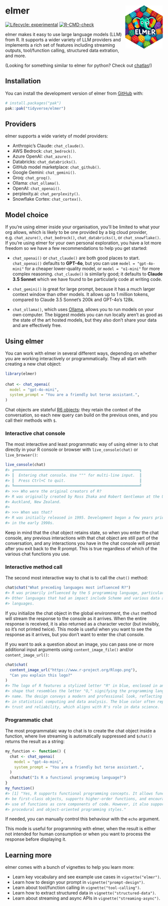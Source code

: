 
<!-- README.md is generated from README.Rmd. Please edit that file -->

# elmer <a href="https://elmer.tidyverse.org"><img src="man/figures/logo.png" align="right" height="138" alt="elmer website" /></a>

<!-- badges: start -->

[![Lifecycle:
experimental](https://img.shields.io/badge/lifecycle-experimental-orange.svg)](https://lifecycle.r-lib.org/articles/stages.html#experimental)
[![R-CMD-check](https://github.com/tidyverse/elmer/actions/workflows/R-CMD-check.yaml/badge.svg)](https://github.com/tidyverse/elmer/actions/workflows/R-CMD-check.yaml)
<!-- badges: end -->

elmer makes it easy to use large language models (LLM) from R. It
supports a wider variety of LLM providers and implements a rich set of
features including streaming outputs, tool/function calling, structured
data extration, and more.

(Looking for something similar to elmer for python? Check out
[chatlas](https://github.com/cpsievert/chatlas)!)

## Installation

You can install the development version of elmer from
[GitHub](https://github.com/) with:

``` r
# install.packages("pak")
pak::pak("tidyverse/elmer")
```

## Providers

elmer supports a wide variety of model providers:

- Anthropic’s Claude: `chat_claude()`.
- AWS Bedrock: `chat_bedrock()`.
- Azure OpenAI: `chat_azure()`.
- Databricks: `chat_databricks()`.
- GitHub model marketplace: `chat_github()`.
- Google Gemini: `chat_gemini()`.
- Groq: `chat_groq()`.
- Ollama: `chat_ollama()`.
- OpenAI: `chat_openai()`.
- perplexity.ai: `chat_perplexity()`.
- Snowflake Cortex: `chat_cortex()`.

## Model choice

If you’re using elmer inside your organisation, you’ll be limited to
what your org allows, which is likely to be one provided by a big cloud
provider, e.g. `chat_azure()`, `chat_bedrock()`, `chat_databricks()`, or
`chat_snowflake()`. If you’re using elmer for your own personal
exploration, you have a lot more freedom so we have a few
recommendations to help you get started:

- `chat_openai()` or `chat_claude()` are both good places to start.
  `chat_openai()` defaults to **GPT-4o**, but you can use
  `model = "gpt-4o-mini"` for a cheaper lower-quality model, or
  `model = "o1-mini"` for more complex reasoning. `chat_claude()` is
  similarly good; it defaults to **Claude 3.5 Sonnet** which we have
  found to be particularly code at writing code.

- `chat_gemini()` is great for large prompt, because it has a much
  larger context window than other models. It allows up to 1 million
  tokens, compared to Claude 3.5 Sonnet’s 200k and GPT-4o’s 128k.

- `chat_ollama()`, which uses [Ollama](https://ollama.com), allows you
  to run models on your own computer. The biggest models you can run
  locally aren’t as good as the state of the art hosted models, but they
  also don’t share your data and are effectively free.

## Using elmer

You can work with elmer in several different ways, depending on whether
you are working interactively or programmatically. They all start with
creating a new chat object:

``` r
library(elmer)

chat <- chat_openai(
  model = "gpt-4o-mini",
  system_prompt = "You are a friendly but terse assistant.",
)
```

Chat objects are stateful [R6 objects](https://r6.r-lib.org): they
retain the context of the conversation, so each new query can build on
the previous ones, and you call their methods with `$`.

### Interactive chat console

The most interactive and least programmatic way of using elmer is to
chat directly in your R console or browser with `live_console(chat)` or
`live_browser()`:

``` r
live_console(chat)
#> ╔════════════════════════════════════════════════════════╗
#> ║  Entering chat console. Use """ for multi-line input.  ║
#> ║  Press Ctrl+C to quit.                                 ║
#> ╚════════════════════════════════════════════════════════╝
#> >>> Who were the original creators of R?
#> R was originally created by Ross Ihaka and Robert Gentleman at the University of
#> Auckland, New Zealand.
#>
#> >>> When was that?
#> R was initially released in 1995. Development began a few years prior to that,
#> in the early 1990s.
```

Keep in mind that the chat object retains state, so when you enter the
chat console, any previous interactions with that chat object are still
part of the conversation, and any interactions you have in the chat
console will persist after you exit back to the R prompt. This is true
regardless of which of the various chat functions you use.

### Interactive method call

The second most interactive way to chat is to call the `chat()` method:

``` r
chat$chat("What preceding languages most influenced R?")
#> R was primarily influenced by the S programming language, particularly S-PLUS.
#> Other languages that had an impact include Scheme and various data analysis
#> languages.
```

If you initialize the chat object in the global environment, the `chat`
method will stream the response to the console as it arrives. When the
entire response is received, it is also returned as a character vector
(but invisibly, so it’s not printed twice). This mode is useful when you
want to see the response as it arrives, but you don’t want to enter the
chat console.

If you want to ask a question about an image, you can pass one or more
additional input arguments using `content_image_file()` and/or
`content_image_url()`:

``` r
chat$chat(
  content_image_url("https://www.r-project.org/Rlogo.png"),
  "Can you explain this logo?"
)
#> The logo of R features a stylized letter "R" in blue, enclosed in an oval
#> shape that resembles the letter "O," signifying the programming language's
#> name. The design conveys a modern and professional look, reflecting its use
#> in statistical computing and data analysis. The blue color often represents
#> trust and reliability, which aligns with R's role in data science.
```

### Programmatic chat

The most programmataic way to chat is to create the chat object inside a
function, where live streaming is automatically suppressed and `$chat()`
returns the result as a string:

``` r
my_function <- function() {
  chat <- chat_openai(
    model = "gpt-4o-mini",
    system_prompt = "You are a friendly but terse assistant.",
  )
  chat$chat("Is R a functional programming language?")
}
my_function()
#> [1] "Yes, R supports functional programming concepts. It allows functions to
#> be first-class objects, supports higher-order functions, and encourages the
#> use of functions as core components of code. However, it also supports
#> procedural and object-oriented programming styles."
```

If needed, you can manually control this behaviour with the `echo`
argument.

This mode is useful for programming with elmer, when the result is
either not intended for human consumption or when you want to process
the response before displaying it.

## Learning more

elmer comes with a bunch of vignettes to help you learn more:

- Learn key vocabulary and see example use cases in `vignette("elmer")`.
- Learn how to design your prompt in `vignette("prompt-design")`.
- Learn about tool/function calling in `vignette("tool-calling")`.
- Learn how to extract structured data in `vignette("structured-data")`.
- Learn about streaming and async APIs in `vignette("streaming-async")`.
